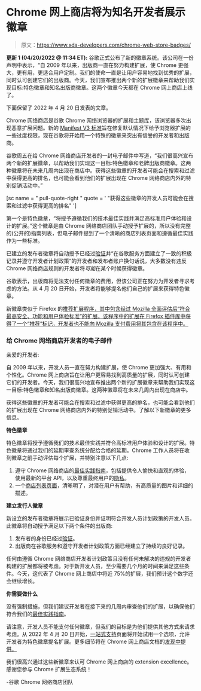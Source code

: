# Chrome 网上商店将为知名开发者展示徽章

> 原文：<https://www.xda-developers.com/chrome-web-store-badges/>

**更新 1 (04/20/2022 @ 11:34 ET):** 谷歌正式公布了新的徽章系统。该公司在一份声明中表示，“自 2009 年以来，出版商一直在努力构建扩展，使 Chrome 更强大，更有用，更适合用户定制。我们的使命一直是让用户容易地找到优秀的扩展，同时认可创建它们的出版商。今天，我们宣布推出两个新的扩展徽章来帮助我们实现目标:特色徽章和知名出版商徽章。这两个徽章今天都在 Chrome 网上商店上线了。

下面保留了 2022 年 4 月 20 日发表的文章。

Chrome 网络商店是谷歌 Chrome 网络浏览器的扩展和主题库，该浏览器多次出现恶意扩展问题。新的 [Manifest V3 标准](https://www.xda-developers.com/google-chrome-manifest-v3-transition-details/)旨在修复默认情况下给予浏览器扩展的一些过度权限，现在谷歌将开始用一个特殊的徽章来突出有信誉的开发者和出版商。

谷歌周五在给 Chrome 网络商店开发者的一封电子邮件中写道，“我们很高兴宣布两个新的扩展徽章，以帮助我们实现这一目标:特色徽章和老牌出版商徽章。这两种徽章将在未来几周内出现在商店中。获得这些徽章的开发者可能会在搜索和过滤中获得更高的排名，也可能会看到他们的扩展出现在 Chrome 网络商店内外的特别促销活动中。”

[sc name = " pull-quote-right " quote = ' "获得这些徽章的开发人员可能会在搜索和过滤中获得更高的排名" ']

第一个是特色徽章，“将授予遵循我们的技术最佳实践并满足高标准用户体验和设计的扩展。”这个徽章是由 Chrome 网络商店团队手动授予扩展的，所以没有完整的(公开的)指南列表，但电子邮件提到了一个清晰的商店列表页面和遵循最佳实践作为一些标准。

已建立的发布者徽章将自动授予已经过[验证](https://developer.chrome.com/docs/webstore/cws-dashboard-listing/#displaying-your-verified-publisher-status)并“在谷歌服务方面建立了一致的积极记录并遵守开发者计划政策”的开发者和发布者账户换句话说，大多数没有违反 Chrome 网络商店规则的开发者将*可能*在某个时候获得徽章。

谷歌表示，出版商将无法支付任何徽章的费用，但该公司正在努力为开发者寻求考虑的方法。从 4 月 20 日开始，开发者将能够提名他们自己的扩展来获得特色徽章。

新徽章类似于 Firefox 的[推荐扩展程序，其中包含经过 Mozilla 全面评估后“符合最高安全、功能和用户体验标准”的扩展。该程序中的扩展在 Firefox 插件库中获得了一个“推荐”标记，开发者也不能向 Mozilla 支付费用将其包含在该程序中。](https://support.mozilla.org/en-US/kb/recommended-extensions-program)

### 给 Chrome 网络商店开发者的电子邮件

亲爱的开发者:

自 2009 年以来，开发人员一直在努力构建扩展，使 Chrome 更加强大、有用和个性化。Chrome 网上商店旨在让用户更容易找到高质量的扩展，同时认可创建它们的开发者。今天，我们很高兴地宣布推出两个新的扩展徽章来帮助我们实现这一目标:特色徽章和知名出版商徽章。这两种徽章将在未来几周内出现在商店中。

获得这些徽章的开发者可能会在搜索和过滤中获得更高的排名，也可能会看到他们的扩展出现在 Chrome 网络商店内外的特别促销活动中。了解以下新徽章的更多信息。

**特色徽章**

特色徽章将授予遵循我们的技术最佳实践并符合高标准用户体验和设计的扩展。特色徽章将通过我们的延期审查系统分配给合格的延期。Chrome 工作人员将在收到徽章之前手动评估每个扩展，并特别注意以下几点:

1.  遵守 Chrome 网络商店的[最佳实践指南](https://notifications.google.com/g/p/AD-FnEyrtrYuIwoBJjGeUiTTBUyrWedapYNsx_N_PnYKtinptpBEJJP3_PSdhSYV7lgbCDPcTI2C4cWTVx2dIA4r_U-7lZXEsnZTWXVz23wLv-936E_29tK5QxmiBT5JShU)，包括提供令人愉快和直观的体验，使用最新的平台 API，以及尊重最终用户的[隐私](https://notifications.google.com/g/p/AD-FnEw0Z9vY8l5mg6rX8iEcwWYNNJm2LNbNp3dZrCdn6sBVBemPIC02dcNgQkl156hhfRWqNX6KaRH60SW4nglev_wQ3lX-4aXiB_P45KQ-NrQ2R1HHrFRCYkcj5YaBlihl1UK_)。
2.  一个[商店列表页面](https://notifications.google.com/g/p/AD-FnExyU_YAq8Gg5Ul85I392vgcLegLT5J-AjCOlVv4C0tkraN4YE_2obc2ocOGKI4VjPVpXCwJB0xoh_ZeQt1cDwC8G-fuod6Z-EUjNrXWPlCg9L9WjwH6NrHSToBC)，清晰明了，对潜在用户有帮助，有高质量的图片和详细的描述。

**建立发行人徽章**

新设立的发布者徽章将展示已验证身份并证明符合开发人员计划政策的开发人员。此徽章将自动授予满足以下两个条件的出版商:

1.  发布者的身份已经过[验证](https://notifications.google.com/g/p/AD-FnEy-A40lRZOYUVvEOnBC8_ydJQ8U4yYYSAp_fi51kjCE4sNOnYVGcZQvzsQfD7vHoBQJvtgs2wDJYh_iGiQKC7uWV6qmoM601mL2Pmtl5hUOgmUrHQVJ9eIWVeE7gykaxysdPXagv-VgRE2EjvFA6HejV-hO72eRLevPSj2jZpNU1fX2lTCaQ_-gxjgdD46q)。
2.  出版商在谷歌服务和遵守开发者计划政策方面已经建立了持续的良好记录。

任何由遵循 Chrome 网络商店开发者计划政策且没有任何未解决的违规的开发者构建的扩展都将被考虑。对于新开发人员，至少需要几个月的时间来满足这些条件。今天，这代表了 Chrome 网上商店中将近 75%的扩展，我们预计这个数字还会继续增长。

**你需要做什么**

没有强制措施，但我们建议开发者在接下来的几周内审查他们的扩展，以确保他们符合我们的[最佳实践指南](https://notifications.google.com/g/p/AD-FnEyrtrYuIwoBJjGeUiTTBUyrWedapYNsx_N_PnYKtinptpBEJJP3_PSdhSYV7lgbCDPcTI2C4cWTVx2dIA4r_U-7lZXEsnZTWXVz23wLv-936E_29tK5QxmiBT5JShU)。

请注意，开发人员不能支付任何徽章，但我们的目标是为他们提供其他方式来请求考虑。从 2022 年 4 月 20 日开始，[一站式支持](https://notifications.google.com/g/p/AD-FnEwrOsT-JCwIkXrtJUdqwzP1VIZxTWcB4wgAsg1HJMogDD3Rq49djUlyvaG6XDPNmNlU18a4iZUDBuGgfqwp2uykmJOWRwpbXEFlZUnL-R9zCip2w4GbvpKIO-UxDP9m9r_YuNVh8agFCv03Uls7ewVxkZamAOYVfIHM)页面将开始试用一个选项，允许开发者为特色徽章提名扩展。更多细节将在 Chrome 网上商店文档的[发现中提供。](https://notifications.google.com/g/p/AD-FnExod1W-q0FzudDbv40Z0uwzkveDXQhr8zTeU5gkYHOKvJ36RO3-4gg6YkyJbXGP-JuM5u2JX9PTOstD8_A3gi50kAamiu3AycRn_9TXGQp9__Xug9Xo88M)

我们很高兴通过这些新徽章来认可 Chrome 网上商店的 extension excellence。感谢您参与 Chrome 扩展生态系统！

-谷歌 Chrome 网络商店团队